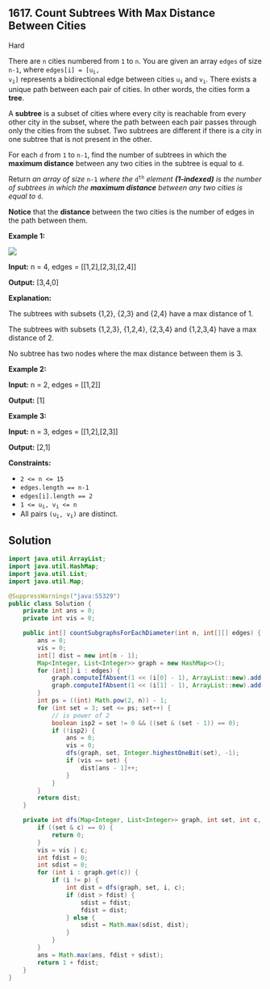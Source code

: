 ## 1617\. Count Subtrees With Max Distance Between Cities

Hard

There are `n` cities numbered from `1` to `n`. You are given an array `edges` of size `n-1`, where <code>edges[i] = [u<sub>i</sub>, v<sub>i</sub>]</code> represents a bidirectional edge between cities <code>u<sub>i</sub></code> and <code>v<sub>i</sub></code>. There exists a unique path between each pair of cities. In other words, the cities form a **tree**.

A **subtree** is a subset of cities where every city is reachable from every other city in the subset, where the path between each pair passes through only the cities from the subset. Two subtrees are different if there is a city in one subtree that is not present in the other.

For each `d` from `1` to `n-1`, find the number of subtrees in which the **maximum distance** between any two cities in the subtree is equal to `d`.

Return _an array of size_ `n-1` _where the_ <code>d<sup>th</sup></code> _element **(1-indexed)** is the number of subtrees in which the **maximum distance** between any two cities is equal to_ `d`.

**Notice** that the **distance** between the two cities is the number of edges in the path between them.

**Example 1:**

**![](https://assets.leetcode.com/uploads/2020/09/21/p1.png)**

**Input:** n = 4, edges = \[\[1,2],[2,3],[2,4]]

**Output:** [3,4,0]

**Explanation:** 

The subtrees with subsets {1,2}, {2,3} and {2,4} have a max distance of 1. 

The subtrees with subsets {1,2,3}, {1,2,4}, {2,3,4} and {1,2,3,4} have a max distance of 2. 

No subtree has two nodes where the max distance between them is 3.

**Example 2:**

**Input:** n = 2, edges = \[\[1,2]]

**Output:** [1]

**Example 3:**

**Input:** n = 3, edges = \[\[1,2],[2,3]]

**Output:** [2,1]

**Constraints:**

*   `2 <= n <= 15`
*   `edges.length == n-1`
*   `edges[i].length == 2`
*   <code>1 <= u<sub>i</sub>, v<sub>i</sub> <= n</code>
*   All pairs <code>(u<sub>i</sub>, v<sub>i</sub>)</code> are distinct.

## Solution

```java
import java.util.ArrayList;
import java.util.HashMap;
import java.util.List;
import java.util.Map;

@SuppressWarnings("java:S5329")
public class Solution {
    private int ans = 0;
    private int vis = 0;

    public int[] countSubgraphsForEachDiameter(int n, int[][] edges) {
        ans = 0;
        vis = 0;
        int[] dist = new int[n - 1];
        Map<Integer, List<Integer>> graph = new HashMap<>();
        for (int[] i : edges) {
            graph.computeIfAbsent(1 << (i[0] - 1), ArrayList::new).add((1 << (i[1] - 1)));
            graph.computeIfAbsent(1 << (i[1] - 1), ArrayList::new).add((1 << (i[0] - 1)));
        }
        int ps = ((int) Math.pow(2, n)) - 1;
        for (int set = 3; set <= ps; set++) {
            // is power of 2
            boolean isp2 = set != 0 && ((set & (set - 1)) == 0);
            if (!isp2) {
                ans = 0;
                vis = 0;
                dfs(graph, set, Integer.highestOneBit(set), -1);
                if (vis == set) {
                    dist[ans - 1]++;
                }
            }
        }
        return dist;
    }

    private int dfs(Map<Integer, List<Integer>> graph, int set, int c, int p) {
        if ((set & c) == 0) {
            return 0;
        }
        vis = vis | c;
        int fdist = 0;
        int sdist = 0;
        for (int i : graph.get(c)) {
            if (i != p) {
                int dist = dfs(graph, set, i, c);
                if (dist > fdist) {
                    sdist = fdist;
                    fdist = dist;
                } else {
                    sdist = Math.max(sdist, dist);
                }
            }
        }
        ans = Math.max(ans, fdist + sdist);
        return 1 + fdist;
    }
}
```